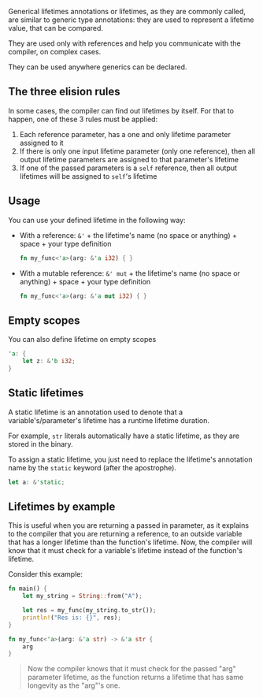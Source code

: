 Generical lifetimes annotations or lifetimes, as they are commonly called, are similar to generic type annotations: they are used to represent a lifetime value, that can be compared.

They are used only with references and help you communicate with the compiler, on complex cases. 

They can be used anywhere generics can be declared.

## The three elision rules
In some cases, the compiler can find out lifetimes by itself. For that to happen, one of these 3 rules must be applied:
1. Each reference parameter, has a one and only lifetime parameter assigned to it
2. If there is only one input lifetime parameter (only one reference), then all output lifetime parameters are assigned to that parameter's lifetime
3. If one of the passed parameters is a ``self`` reference, then all output lifetimes will be assigned to ``self``'s lifetime

## Usage
You can use your defined lifetime in the following way:
- With a reference: ``&'`` + the lifetime's name (no space or anything) + space + your type definition
	```rust
	fn my_func<'a>(arg: &'a i32) { }
	```
- With a mutable reference: ``&' mut`` + the lifetime's name (no space or anything) + space + your type definition
	```rust
	fn my_func<'a>(arg: &'a mut i32) { }
	```

## Empty scopes
You can also define lifetime on empty scopes
```rust
'a: {
	let z: &'b i32;
}
```

## Static lifetimes
A static lifetime is an annotation used to denote that a variable's/parameter's lifetime has a runtime lifetime duration.

For example, ``str`` literals automatically have a static lifetime, as they are stored in the binary. 

To assign a static lifetime, you just need to replace the lifetime's annotation name by the ``static`` keyword (after the apostrophe).

```rust
let a: &'static;
```

## Lifetimes by example
This is useful when you are returning a passed in parameter, as it explains to the compiler that you are returning a reference, to an outside variable that has a longer lifetime than the function's lifetime. 
Now, the compiler will know that it must check for a variable's lifetime instead of the function's lifetime. 

Consider this example:
```rust
fn main() {
	let my_string = String::from("A");

	let res = my_func(my_string.to_str());
	println!("Res is: {}", res);
}

fn my_func<'a>(arg: &'a str) -> &'a str {
	arg
}
```
> Now the compiler knows that it must check for the passed "arg" parameter lifetime, as the function returns a lifetime that has same longevity as the "arg"'s one. 
